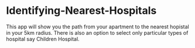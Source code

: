 # Identifying-Nearest-Hospitals
This app will show you the path from your apartment to the nearest hopistal in your 5km radius.
There is also an option to select only particular types of hospital say Children Hospital.

